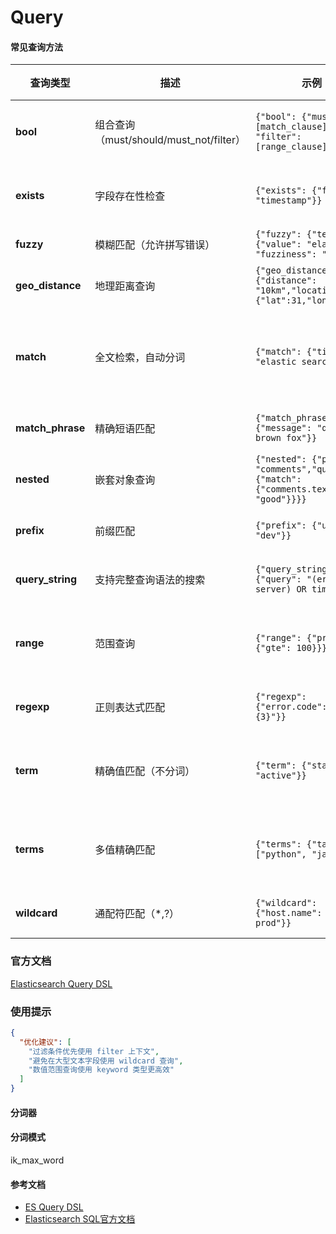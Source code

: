 Query
=


#### 常见查询方法
| 查询类型             | 描述                                | 示例                                                                               | 常用场景       |
|------------------|-----------------------------------|----------------------------------------------------------------------------------|------------|
| **bool**         | 组合查询（must/should/must_not/filter） | `{"bool": {"must": [match_clause], "filter": [range_clause]}}`                   | 复杂逻辑条件组合   |
| **exists**       | 字段存在性检查                           | `{"exists": {"field": "timestamp"}}`                                             | 数据完整性校验    |
| **fuzzy**        | 模糊匹配（允许拼写错误）                      | `{"fuzzy": {"text": {"value": "elastik", "fuzziness": "AUTO"}}}`                 | 容错搜索       |
| **geo_distance** | 地理距离查询                            | `{"geo_distance": {"distance": "10km","location": {"lat":31,"lon":121}}}`        | 地理位置搜索     |
| **match**        | 全文检索，自动分词                         | `{"match": {"title": "elastic search"}}`                                         | 模糊匹配、关键词搜索 |
| **match_phrase** | 精确短语匹配                            | `{"match_phrase": {"message": "quick brown fox"}}`                               | 完整句子匹配     |
| **nested**       | 嵌套对象查询                            | `{"nested": {"path": "comments","query": {"match": {"comments.text": "good"}}}}` | 嵌套文档检索     |
| **prefix**       | 前缀匹配                              | `{"prefix": {"user.id": "dev"}}`                                                 | 分级编码查询     |
| **query_string** | 支持完整查询语法的搜索                       | `{"query_string": {"query": "(error AND server) OR timeout"}}`                   | 高级搜索界面     |
| **range**        | 范围查询                              | `{"range": {"price": {"gte": 100}}}`                                             | 数值/日期范围筛选  |
| **regexp**       | 正则表达式匹配                           | `{"regexp": {"error.code": "[0-9]{3}"}}`                                         | 复杂模式匹配     |
| **term**         | 精确值匹配（不分词）                        | `{"term": {"status": "active"}}`                                                 | 状态码、枚举值查询  |
| **terms**        | 多值精确匹配                            | `{"terms": {"tags": ["python", "java"]}}`                                        | 标签过滤、多选条件  |
| **wildcard**     | 通配符匹配（*,?）                        | `{"wildcard": {"host.name": "web-*-prod"}}`                                      | 日志模式匹配     |

### 官方文档
[Elasticsearch Query DSL](https://www.elastic.co/guide/en/elasticsearch/reference/current/query-dsl.html)

### 使用提示
```json
{
  "优化建议": [
    "过滤条件优先使用 filter 上下文",
    "避免在大型文本字段使用 wildcard 查询",
    "数值范围查询使用 keyword 类型更高效"
  ]
}
```

#### 分词器
#### 分词模式
ik_max_word

#### 参考文档
- [ES Query DSL](https://www.elastic.co/guide/en/elasticsearch/reference/current/query-dsl.html)
- [Elasticsearch SQL官方文档](https://www.elastic.co/cn/elasticsearch/sql)
